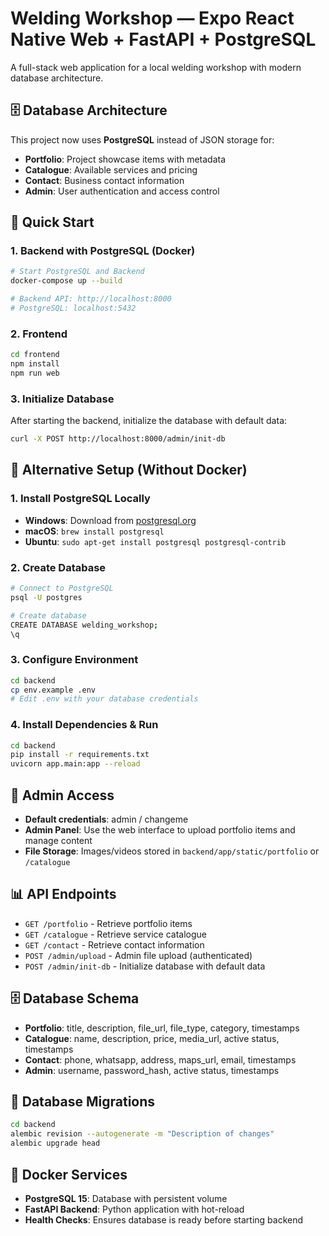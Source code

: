 # Welding Workshop — Expo React Native Web + FastAPI + PostgreSQL

A full-stack web application for a local welding workshop with modern database architecture.

## 🗄️ **Database Architecture**

This project now uses **PostgreSQL** instead of JSON storage for:
- **Portfolio**: Project showcase items with metadata
- **Catalogue**: Available services and pricing
- **Contact**: Business contact information  
- **Admin**: User authentication and access control

## 🚀 **Quick Start**

### **1. Backend with PostgreSQL (Docker)**
```bash
# Start PostgreSQL and Backend
docker-compose up --build

# Backend API: http://localhost:8000
# PostgreSQL: localhost:5432
```

### **2. Frontend**
```bash
cd frontend
npm install
npm run web
```

### **3. Initialize Database**
After starting the backend, initialize the database with default data:
```bash
curl -X POST http://localhost:8000/admin/init-db
```

## 🔧 **Alternative Setup (Without Docker)**

### **1. Install PostgreSQL Locally**
- **Windows**: Download from [postgresql.org](https://www.postgresql.org/download/windows/)
- **macOS**: `brew install postgresql`
- **Ubuntu**: `sudo apt-get install postgresql postgresql-contrib`

### **2. Create Database**
```bash
# Connect to PostgreSQL
psql -U postgres

# Create database
CREATE DATABASE welding_workshop;
\q
```

### **3. Configure Environment**
```bash
cd backend
cp env.example .env
# Edit .env with your database credentials
```

### **4. Install Dependencies & Run**
```bash
cd backend
pip install -r requirements.txt
uvicorn app.main:app --reload
```

## 🔐 **Admin Access**
- **Default credentials**: admin / changeme
- **Admin Panel**: Use the web interface to upload portfolio items and manage content
- **File Storage**: Images/videos stored in `backend/app/static/portfolio` or `/catalogue`

## 📊 **API Endpoints**
- `GET /portfolio` - Retrieve portfolio items
- `GET /catalogue` - Retrieve service catalogue  
- `GET /contact` - Retrieve contact information
- `POST /admin/upload` - Admin file upload (authenticated)
- `POST /admin/init-db` - Initialize database with default data

## 🗄️ **Database Schema**
- **Portfolio**: title, description, file_url, file_type, category, timestamps
- **Catalogue**: name, description, price, media_url, active status, timestamps
- **Contact**: phone, whatsapp, address, maps_url, email, timestamps
- **Admin**: username, password_hash, active status, timestamps

## 🔄 **Database Migrations**
```bash
cd backend
alembic revision --autogenerate -m "Description of changes"
alembic upgrade head
```

## 🐳 **Docker Services**
- **PostgreSQL 15**: Database with persistent volume
- **FastAPI Backend**: Python application with hot-reload
- **Health Checks**: Ensures database is ready before starting backend
